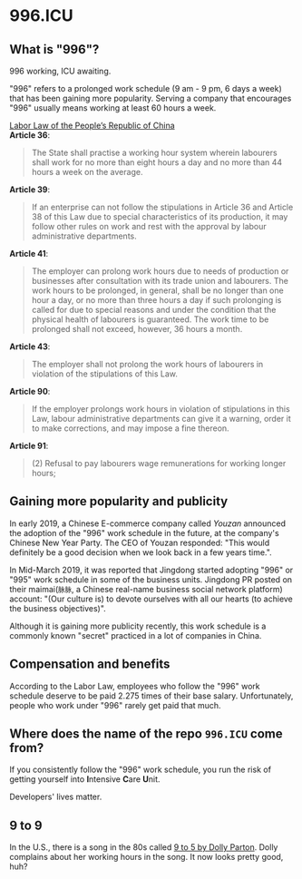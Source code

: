 996.ICU
===

## What is "996"?
996 working, ICU awaiting.

"996" refers to a prolonged work schedule (9 am - 9 pm, 6 days a week) that has been gaining more popularity. 
Serving a company that encourages "996" usually means working at least 60 hours a week.

[Labor Law of the People’s Republic of China](http://www.china.org.cn/living_in_china/abc/2009-07/15/content_18140508.htm)  
**Article 36**:  
> The State shall practise a working hour system wherein labourers shall work for no more than eight hours a day and no more than 44 hours a week on the average.  

**Article 39**:  
> If an enterprise can not follow the stipulations in Article 36 and Article 38 of this Law due to special characteristics of its production, it may follow other rules on work and rest with the approval by labour administrative departments.  

**Article 41**:  
> The employer can prolong work hours due to needs of production or businesses after consultation with its trade union and labourers. The work hours to be prolonged, in general, shall be no longer than one hour a day, or no more than three hours a day if such prolonging is called for due to special reasons and under the condition that the physical health of labourers is guaranteed. The work time to be prolonged shall not exceed, however, 36 hours a month.  

**Article 43**:  
> The employer shall not prolong the work hours of labourers in violation of the stipulations of this Law.  

**Article 90**:  

> If the employer prolongs work hours in violation of stipulations in this Law, labour administrative departments can give it a warning, order it to make corrections, and may impose a fine thereon.  

**Article 91**:  
> (2) Refusal to pay labourers wage remunerations for working longer hours;  

## Gaining more popularity and publicity

In early 2019, a Chinese E-commerce company called _Youzan_ announced the adoption of the "996" work schedule in the future, at the company's Chinese New Year Party. The CEO of Youzan responded: "This would definitely be a good decision when we look back in a few years time.".

In Mid-March 2019, it was reported that Jingdong started adopting "996" or "995" work schedule in some of the business units. Jingdong PR posted on their maimai(`脉脉`, a Chinese real-name business social network platform) account: "(Our culture is) to devote ourselves with all our hearts (to achieve the business objectives)".

Although it is gaining more publicity recently, this work schedule is a commonly known "secret" practiced in a lot of companies in China.
## Compensation and benefits

According to the Labor Law, employees who follow the "996" work schedule deserve to be paid 2.275 times of their base salary. Unfortunately, people who work under "996" rarely get paid that much.

## Where does the name of the repo `996.ICU` come from?

If you consistently follow the "996" work schedule, you run the risk of getting yourself into **I**ntensive **C**are **U**nit. 

Developers' lives matter.

## 9 to 9
In the U.S., there is a song in the 80s called [9 to 5 by Dolly Parton](https://genius.com/Dolly-parton-9-to-5-lyrics). Dolly complains about her working hours in the song. It now looks pretty good, huh?
